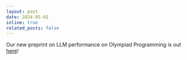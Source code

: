 ```yaml
---
layout: post
date: 2024-05-01
inline: true
related_posts: false
---
```

Our new preprint on LLM performance on Olympiad Programming is out [here](https://princeton-nlp.github.io/USACOBench/)!